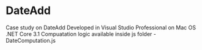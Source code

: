 # DateAdd
Case study on DateAdd
Developed in Visual Studio Professional on Mac OS
.NET Core 3.1
Compuatation logic available inside js folder - DateComputation.js
